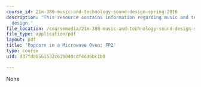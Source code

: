 ```yaml
---
course_id: 21m-380-music-and-technology-sound-design-spring-2016
description: 'This resource contains information regarding music and technology: Sound
  design.'
file_location: /coursemedia/21m-380-music-and-technology-sound-design-spring-2016/d37fda0561532c61b040cdf4da6bc1b0_MIT21M_380S16_assn_fp2_pop.pdf
file_type: application/pdf
layout: pdf
title: 'Popcorn in a Microwave Oven: FP2'
type: course
uid: d37fda0561532c61b040cdf4da6bc1b0

---
```

None